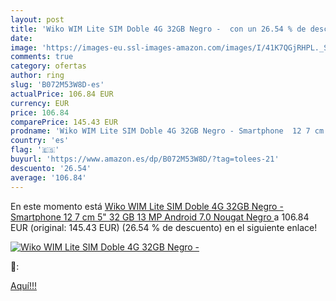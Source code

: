 ```yaml
---
layout: post
title: 'Wiko WIM Lite SIM Doble 4G 32GB Negro -  con un 26.54 % de descuento'
date: 
image: 'https://images-eu.ssl-images-amazon.com/images/I/41K7QGjRHPL._SL200_.jpg'
comments: true
category: ofertas
author: ring
slug: 'B072M53W8D-es'
actualPrice: 106.84 EUR
currency: EUR
price: 106.84
comparePrice: 145.43 EUR
prodname: 'Wiko WIM Lite SIM Doble 4G 32GB Negro - Smartphone  12 7 cm  5"   32 GB  13 MP  Android  7.0 Nougat  Negro '
country: 'es'
flag: '🇪🇸'
buyurl: 'https://www.amazon.es/dp/B072M53W8D/?tag=tolees-21'
descuento: '26.54'
average: '106.84'
---
```


En este momento está [Wiko WIM Lite SIM Doble 4G 32GB Negro - Smartphone  12 7 cm  5"   32 GB  13 MP  Android  7.0 Nougat  Negro ](https://www.amazon.es/dp/B072M53W8D/?tag=tolees-21) a 106.84 EUR (original: 145.43 EUR) (26.54 %  de descuento) en el siguiente enlace!

[![Wiko WIM Lite SIM Doble 4G 32GB Negro - ](https://images-eu.ssl-images-amazon.com/images/I/41K7QGjRHPL._SL200_.jpg)](https://www.amazon.es/dp/B072M53W8D/?tag=tolees-21)

🔎:


[Aquí!!!](https://www.amazon.es/dp/B072M53W8D/?tag=tolees-21)

